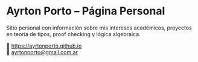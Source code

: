 # Ayrton Porto – Página Personal

Sitio personal con información sobre mis intereses académicos, proyectos en teoría de tipos, proof checking y lógica algebraica.

📍 https://ayrtonporto.github.io  
📧 ayrtonporto@gmail.com.ar
